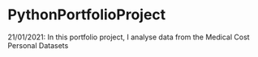 # PythonPortfolioProject
 21/01/2021: In this portfolio project, I analyse data from the Medical Cost Personal Datasets
